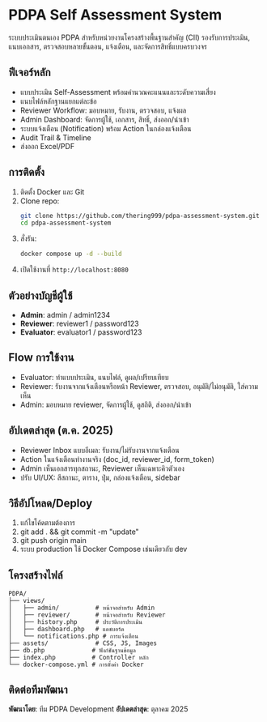 # PDPA Self Assessment System

ระบบประเมินตนเอง PDPA สำหรับหน่วยงานโครงสร้างพื้นฐานสำคัญ (CII)
รองรับการประเมิน, แนบเอกสาร, ตรวจสอบหลายขั้นตอน, แจ้งเตือน, และจัดการสิทธิ์แบบครบวงจร

## ฟีเจอร์หลัก
- แบบประเมิน Self-Assessment พร้อมคำนวณคะแนนและระดับความเสี่ยง
- แนบไฟล์หลักฐานแยกแต่ละข้อ
- Reviewer Workflow: มอบหมาย, รับงาน, ตรวจสอบ, แจ้งผล
- Admin Dashboard: จัดการผู้ใช้, เอกสาร, สิทธิ์, ส่งออก/นำเข้า
- ระบบแจ้งเตือน (Notification) พร้อม Action ในกล่องแจ้งเตือน
- Audit Trail & Timeline
- ส่งออก Excel/PDF

## การติดตั้ง
1. ติดตั้ง Docker และ Git
2. Clone repo:
   ```bash
   git clone https://github.com/thering999/pdpa-assessment-system.git
   cd pdpa-assessment-system
   ```
3. สั่งรัน:
   ```bash
   docker compose up -d --build
   ```
4. เปิดใช้งานที่ `http://localhost:8080`

## ตัวอย่างบัญชีผู้ใช้
- **Admin**: admin / admin1234
- **Reviewer**: reviewer1 / password123
- **Evaluator**: evaluator1 / password123

## Flow การใช้งาน
- Evaluator: ทำแบบประเมิน, แนบไฟล์, ดูผล/เปรียบเทียบ
- Reviewer: รับงานจากแจ้งเตือนหรือหน้า Reviewer, ตรวจสอบ, อนุมัติ/ไม่อนุมัติ, ใส่ความเห็น
- Admin: มอบหมาย reviewer, จัดการผู้ใช้, ดูสถิติ, ส่งออก/นำเข้า

## อัปเดตล่าสุด (ต.ค. 2025)
- Reviewer Inbox แบบอีเมล: รับงาน/ไม่รับงานจากแจ้งเตือน
- Action ในแจ้งเตือนทำงานจริง (doc_id, reviewer_id, form_token)
- Admin เห็นเอกสารทุกสถานะ, Reviewer เห็นเฉพาะคิวตัวเอง
- ปรับ UI/UX: สีสถานะ, ตาราง, ปุ่ม, กล่องแจ้งเตือน, sidebar

## วิธีอัปโหลด/Deploy
1. แก้ไขโค้ดตามต้องการ
2. git add . && git commit -m "update"
3. git push origin main
4. ระบบ production ใช้ Docker Compose เช่นเดียวกับ dev

## โครงสร้างไฟล์
```
PDPA/
├── views/
│   ├── admin/          # หน้าจอสำหรับ Admin
│   ├── reviewer/       # หน้าจอสำหรับ Reviewer
│   ├── history.php     # ประวัติการประเมิน
│   ├── dashboard.php   # แดชบอร์ด
│   └── notifications.php # การแจ้งเตือน
├── assets/             # CSS, JS, Images
├── db.php             # ฟังก์ชันฐานข้อมูล
├── index.php          # Controller หลัก
└── docker-compose.yml # การตั้งค่า Docker
```

## ติดต่อทีมพัฒนา
**พัฒนาโดย**: ทีม PDPA Development
**อัปเดตล่าสุด**: ตุลาคม 2025
